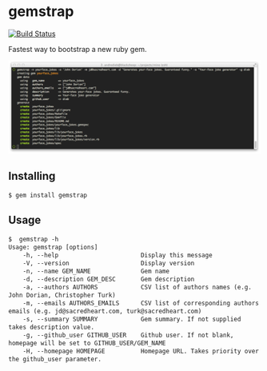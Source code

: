 # gemstrap

[![Build Status](https://travis-ci.org/dieb/gemstrap.svg?branch=master)](https://travis-ci.org/dieb/gemstrap)

[travis]: http://travis-ci.org/dieb/travis

Fastest way to bootstrap a new ruby gem.

![Generation screenshot](https://raw.githubusercontent.com/dieb/gemstrap/master/screenshot.png "Generation screenshot")

## Installing

    $ gem install gemstrap

## Usage

    $  gemstrap -h
    Usage: gemstrap [options]
        -h, --help                       Display this message
        -V, --version                    Display version
        -n, --name GEM_NAME              Gem name
        -d, --description GEM_DESC       Gem description
        -a, --authors AUTHORS            CSV list of authors names (e.g. John Dorian, Christopher Turk)
        -m, --emails AUTHORS_EMAILS      CSV list of corresponding authors emails (e.g. jd@sacredheart.com, turk@sacredheart.com)
        -s, --summary SUMMARY            Gem summary. If not supplied takes description value.
        -g, --github_user GITHUB_USER    Github user. If not blank, homepage will be set to GITHUB_USER/GEM_NAME
        -H, --homepage HOMEPAGE          Homepage URL. Takes priority over the github_user parameter.